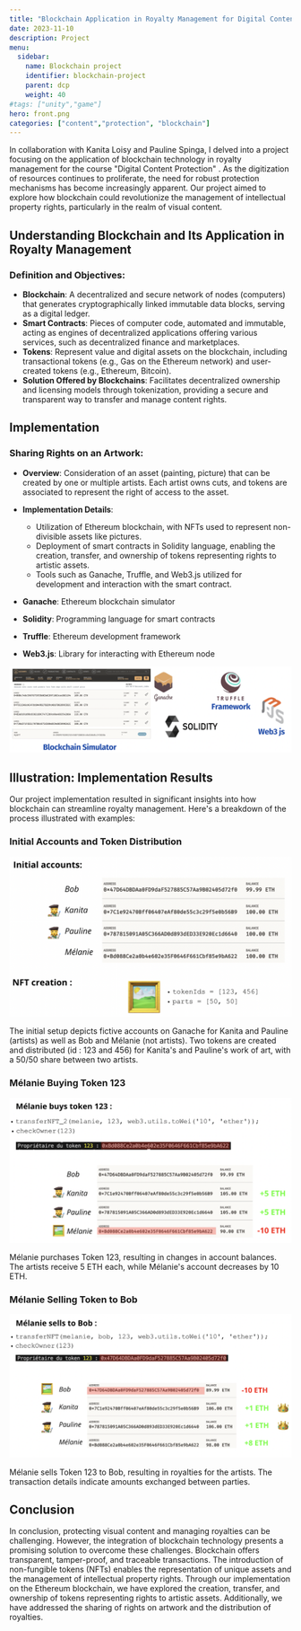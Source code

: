 ```yaml
---
title: "Blockchain Application in Royalty Management for Digital Content Protection"
date: 2023-11-10
description: Project
menu:
  sidebar:
    name: Blockchain project
    identifier: blockchain-project
    parent: dcp
    weight: 40
#tags: ["unity","game"]
hero: front.png
categories: ["content","protection", "blockchain"]
---
```



In collaboration with Kanita Loisy and Pauline Spinga, I delved into a project focusing on the application of blockchain technology in royalty management for the course "Digital Content Protection" . As the digitization of resources continues to proliferate, the need for robust protection mechanisms has become increasingly apparent. Our project aimed to explore how blockchain could revolutionize the management of intellectual property rights, particularly in the realm of visual content.

## Understanding Blockchain and Its Application in Royalty Management

### Definition and Objectives:

- **Blockchain**: A decentralized and secure network of nodes (computers) that generates cryptographically linked immutable data blocks, serving as a digital ledger.
- **Smart Contracts**: Pieces of computer code, automated and immutable, acting as engines of decentralized applications offering various services, such as decentralized finance and marketplaces.
- **Tokens**: Represent value and digital assets on the blockchain, including transactional tokens (e.g., Gas on the Ethereum network) and user-created tokens (e.g., Ethereum, Bitcoin).
- **Solution Offered by Blockchains**: Facilitates decentralized ownership and licensing models through tokenization, providing a secure and transparent way to transfer and manage content rights.

## Implementation

### Sharing Rights on an Artwork:

- **Overview**: Consideration of an asset (painting, picture) that can be created by one or multiple artists. Each artist owns cuts, and tokens are associated to represent the right of access to the asset.
- **Implementation Details**: 
  - Utilization of Ethereum blockchain, with NFTs used to represent non-divisible assets like pictures.
  - Deployment of smart contracts in Solidity language, enabling the creation, transfer, and ownership of tokens representing rights to artistic assets.
  - Tools such as Ganache, Truffle, and Web3.js utilized for development and interaction with the smart contract.
  
- **Ganache**: Ethereum blockchain simulator
- **Solidity**: Programming language for smart contracts
- **Truffle**: Ethereum development framework
- **Web3.js**: Library for interacting with Ethereum node

![Tools Used](tools.png)

## Illustration: Implementation Results

Our project implementation resulted in significant insights into how blockchain can streamline royalty management. Here's a breakdown of the process illustrated with examples:

### Initial Accounts and Token Distribution

![Initial Accounts and Token Distribution](example1.png)

The initial setup depicts fictive accounts on Ganache for Kanita and Pauline (artists) as well as Bob and Mélanie (not artists). Two tokens are created and distributed (id : 123 and 456) for Kanita's and Pauline's work of art, with a 50/50 share between two artists.

### Mélanie Buying Token 123

![Mélanie Buying Token 123](example2.png)

Mélanie purchases Token 123, resulting in changes in account balances. The artists receive 5 ETH each, while Mélanie's account decreases by 10 ETH.

### Mélanie Selling Token to Bob

![Mélanie Selling Token to Bob](example3.png)

Mélanie sells Token 123 to Bob, resulting in royalties for the artists. The transaction details indicate amounts exchanged between parties.

## Conclusion

In conclusion, protecting visual content and managing royalties can be challenging. However, the integration of blockchain technology presents a promising solution to overcome these challenges. Blockchain offers transparent, tamper-proof, and traceable transactions. The introduction of non-fungible tokens (NFTs) enables the representation of unique assets and the management of intellectual property rights. Through our implementation on the Ethereum blockchain, we have explored the creation, transfer, and ownership of tokens representing rights to artistic assets. Additionally, we have addressed the sharing of rights on artwork and the distribution of royalties.